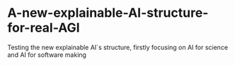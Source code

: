 # A-new-explainable-AI-structure-for-real-AGI
Testing the new explainable AI`s structure, firstly focusing on AI for science and AI for software making
